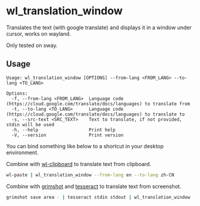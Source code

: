 # wl_translation_window

Translates the text (with google translate) and displays it in a window under cursor, works on wayland.

Only tested on sway.

## Usage

```text
Usage: wl_translation_window [OPTIONS] --from-lang <FROM_LANG> --to-lang <TO_LANG>

Options:
  -f, --from-lang <FROM_LANG>  Language code (https://cloud.google.com/translate/docs/languages) to translate from
  -t, --to-lang <TO_LANG>      Language code (https://cloud.google.com/translate/docs/languages) to translate to
  -s, --src-text <SRC_TEXT>    Text to translate, if not provided, stdin will be used
  -h, --help                   Print help
  -V, --version                Print version
```

You can bind something like below to a shortcut in your desktop environment.

Combine with [wl-clipboard](https://github.com/bugaevc/wl-clipboard) to translate text from clipboard.

```sh
wl-paste | wl_translation_window --from-lang en --to-lang zh-CN
```

Combine with [grimshot](https://github.com/OctopusET/sway-contrib) and [tesseract](https://github.com/tesseract-ocr/tesseract) to translate text from screenshot.

```sh
grimshot save area - | tesseract stdin stdout | wl_translation_window --from-lang en --to-lang zh-CN
```

